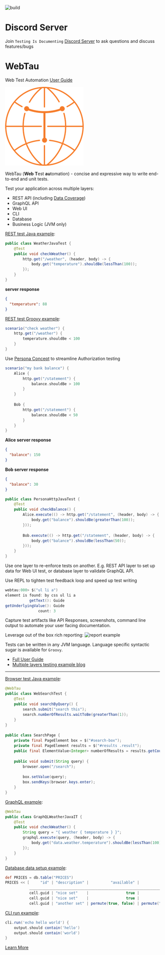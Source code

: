 ![build](https://github.com/testingisdocumenting/webtau/workflows/Build%20webtau/badge.svg)

# Discord Server

Join `Testing Is Documenting` [Discord Server](https://discord.gg/aEHbzXTX6N) to ask questions and discuss features/bugs

# WebTau

Web Test Automation [User Guide](https://testingisdocumenting.org/webtau/)

![logo](webtau-docs/znai/webtau-logo.png)

WebTau (**Web** **T**est **au**tomation) - concise and expressive way to write end-to-end and unit tests.

Test your application across multiple layers:
* REST API (including [Data Coverage](https://testingisdocumenting.org/webtau/HTTP/data-coverage/))
* GraphQL API
* Web UI
* CLI
* Database
* Business Logic (JVM only)

[REST test Java example](https://testingisdocumenting.org/webtau/HTTP/introduction):
```java
public class WeatherJavaTest {
    @Test
    public void checkWeather() {
        http.get("/weather", (header, body) -> {
            body.get("temperature").shouldBe(lessThan(100));
        });
    }
}
```
**server response**
```json
{
  "temperature": 88
}
```

[REST test Groovy example](https://testingisdocumenting.org/webtau/HTTP/introduction):
```groovy
scenario("check weather") {
    http.get("/weather") {
        temperature.shouldBe < 100
    }
}
```

Use [Persona Concept](https://testingisdocumenting.org/webtau/persona/introduction) to streamline Authorization testing
```groovy
scenario("my bank balance") {
    Alice {
        http.get("/statement") {
            balance.shouldBe > 100
        }
    }

    Bob {
        http.get("/statement") {
            balance.shouldBe < 50
        }
    }
}
```

**Alice server response**
```json
{
  "balance": 150
}
```
**Bob server response**
```json
{
  "balance": 30
}
```

```java
public class PersonaHttpJavaTest {
    @Test
    public void checkBalance() {
        Alice.execute(() -> http.get("/statement", (header, body) -> {
            body.get("balance").shouldBe(greaterThan(100));
        }));

        Bob.execute(() -> http.get("/statement", (header, body) -> {
            body.get("balance").shouldBe(lessThan(50));
        }));
    }
}
```

Use one layer to re-enforce tests on another. E.g. REST API layer to set up data for Web UI test, or database layer
to validate GraphQL API.

Use REPL to tighten test feedback loop and speed up test writing
```groovy
webtau:000> $("ul li a")
element is found: by css ul li a
           getText(): Guide
getUnderlyingValue(): Guide
               count: 3
```

Capture test artifacts like API Responses, screenshots, command line output to automate your user facing documentation.

Leverage out of the box rich reporting:
![report example](https://testingisdocumenting.org/webtau/doc-artifacts/reports/report-crud-separated-http-calls.png)

Tests can be written in any JVM language. Language specific syntactic sugar is available for `Groovy`.

* [Full User Guide](https://testingisdocumenting.org/webtau/)
* [Multiple layers testing example blog](https://testingisdocumenting.org/blog/entry/ultimate-end-to-end-test)

--------

[Browser test Java example](https://testingisdocumenting.org/webtau/browser/introduction):
```java
@WebTau
public class WebSearchTest {
    @Test
    public void searchByQuery() {
        search.submit("search this");
        search.numberOfResults.waitToBe(greaterThan(1));
    }
}

public class SearchPage {
    private final PageElement box = $("#search-box");
    private final PageElement results = $("#results .result");
    public final ElementValue<Integer> numberOfResults = results.getCount();

    public void submit(String query) {
        browser.open("/search");

        box.setValue(query);
        box.sendKeys(browser.keys.enter);
    }
}
```

[GraphQL example](https://testingisdocumenting.org/webtau/GraphQL/introduction):
```java
@WebTau
public class GraphQLWeatherJavaIT {
    @Test
    public void checkWeather() {
        String query = "{ weather { temperature } }";
        graphql.execute(query, (header, body) -> {
            body.get("data.weather.temperature").shouldBe(lessThan(100));
        });
    }
}
```

[Database data setup example](https://testingisdocumenting.org/webtau/database/data-setup):
```groovy
def PRICES = db.table("PRICES")
PRICES << [     "id" | "description" |          "available" |                "type" |       "price" ] {
           _____________________________________________________________________________________________
           cell.guid | "nice set"    |                 true |                "card" |            1000
           cell.guid | "nice set"    |                 true |                "card" | cell.above + 10
           cell.guid | "another set" | permute(true, false) | permute("rts", "fps") | cell.above + 20 }
```

[CLI run example](https://testingisdocumenting.org/webtau/cli/introduction):
```groovy
cli.run('echo hello world') {
    output.should contain('hello')
    output.should contain('world')
}
```

[Learn More](https://testingisdocumenting.org/webtau/)
